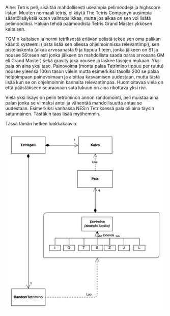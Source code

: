 Aihe: Tetris peli, sisältää mahdollisesti useampia pelimoodeja ja highscore
listan. Muuten normaali tetris, ei käytä The Tetris Companyn uusimpia
sääntölisäyksiä kuten vaihtopalikkaa, mutta jos aikaa on sen voi lisätä
pelimoodiksi. Haluan tehdä päämoodista Tetris Grand Master ykkösen kaltaisen.

TGM:n kaltaisen ja normi tetriksestä eriävän pelistä tekee sen oma palikan 
kääntö systeemi (josta lisää sen ollessa ohjelmoinnissa relevantimpi),
sen pistelaskenta (alkaa arvosanasta 9 ja tippuu 1:teen, jonka jälkeen 
on S1 ja nousee S9:seen asti jonka jälkeen on mahdollista saada paras
arvosana GM eli Grand Master) sekä gravity joka nousee ja laskee tasojen
mukaan. Yksi pala on aina yksi taso. Painovoima (monta palaa Tetrimino
tippuu per ruutu) nousee yleensä 100:n tason välein mutta esimerkiksi
tasolla 200 se palaa helpoimpaan painovoimaan ja aloittaa kasvamisen
uudestaan, mutta tästä lisää kun se on ohjelmoinnin kannalta
relevantimpaa. Huomioitavaa vielä on että päästäkseen seuraavaan sata lukuun
on aina rikottava yksi rivi.

Vielä yksi lisäys on pelin tetrominon annon randomointi, peli muistaa aina
palan jonka se viimeksi antoi ja vähentää mahdollisuutta antaa se uudestaan.
Esimerkiksi vanhassa NES:n Tetriksessä pala oli aina täysin satunnainen.
Tästäkin taas lisää myöhemmin.

Tässä tämän hetken luokkakaavio:

![Alt text](TTetrisLuokkaKaavio1.jpg)
